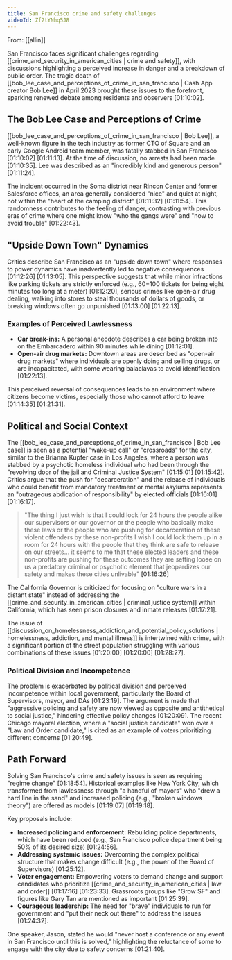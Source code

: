 ```yaml
---
title: San Francisco crime and safety challenges
videoId: Zf2tYNhq5J8
---
```


From: [[allin]] <br/> 

San Francisco faces significant challenges regarding [[crime_and_security_in_american_cities | crime and safety]], with discussions highlighting a perceived increase in danger and a breakdown of public order. The tragic death of [[bob_lee_case_and_perceptions_of_crime_in_san_francisco | Cash App creator Bob Lee]] in April 2023 brought these issues to the forefront, sparking renewed debate among residents and observers <a class="yt-timestamp" data-t="01:10:02">[01:10:02]</a>.

## The Bob Lee Case and Perceptions of Crime

[[bob_lee_case_and_perceptions_of_crime_in_san_francisco | Bob Lee]], a well-known figure in the tech industry as former CTO of Square and an early Google Android team member, was fatally stabbed in San Francisco <a class="yt-timestamp" data-t="01:10:02">[01:10:02]</a> <a class="yt-timestamp" data-t="01:11:13">[01:11:13]</a>. At the time of discussion, no arrests had been made <a class="yt-timestamp" data-t="01:10:35">[01:10:35]</a>. Lee was described as an "incredibly kind and generous person" <a class="yt-timestamp" data-t="01:11:24">[01:11:24]</a>.

The incident occurred in the Soma district near Rincon Center and former Salesforce offices, an area generally considered "nice" and quiet at night, not within the "heart of the camping district" <a class="yt-timestamp" data-t="01:11:32">[01:11:32]</a> <a class="yt-timestamp" data-t="01:11:54">[01:11:54]</a>. This randomness contributes to the feeling of danger, contrasting with previous eras of crime where one might know "who the gangs were" and "how to avoid trouble" <a class="yt-timestamp" data-t="01:22:43">[01:22:43]</a>.

## "Upside Down Town" Dynamics

Critics describe San Francisco as an "upside down town" where responses to power dynamics have inadvertently led to negative consequences <a class="yt-timestamp" data-t="01:12:26">[01:12:26]</a> <a class="yt-timestamp" data-t="01:13:05">[01:13:05]</a>. This perspective suggests that while minor infractions like parking tickets are strictly enforced (e.g., $60-$100 tickets for being eight minutes too long at a meter) <a class="yt-timestamp" data-t="01:12:20">[01:12:20]</a>, serious crimes like open-air drug dealing, walking into stores to steal thousands of dollars of goods, or breaking windows often go unpunished <a class="yt-timestamp" data-t="01:13:00">[01:13:00]</a> <a class="yt-timestamp" data-t="01:22:13">[01:22:13]</a>.

### Examples of Perceived Lawlessness
*   **Car break-ins:** A personal anecdote describes a car being broken into on the Embarcadero within 90 minutes while dining <a class="yt-timestamp" data-t="01:12:01">[01:12:01]</a>.
*   **Open-air drug markets:** Downtown areas are described as "open-air drug markets" where individuals are openly doing and selling drugs, or are incapacitated, with some wearing balaclavas to avoid identification <a class="yt-timestamp" data-t="01:22:13">[01:22:13]</a>.

This perceived reversal of consequences leads to an environment where citizens become victims, especially those who cannot afford to leave <a class="yt-timestamp" data-t="01:14:35">[01:14:35]</a> <a class="yt-timestamp" data-t="01:21:31">[01:21:31]</a>.

## Political and Social Context

The [[bob_lee_case_and_perceptions_of_crime_in_san_francisco | Bob Lee case]] is seen as a potential "wake-up call" or "crossroads" for the city, similar to the Brianna Kupfer case in Los Angeles, where a person was stabbed by a psychotic homeless individual who had been through the "revolving door of the jail and Criminal Justice System" <a class="yt-timestamp" data-t="01:15:01">[01:15:01]</a> <a class="yt-timestamp" data-t="01:15:42">[01:15:42]</a>. Critics argue that the push for "decarceration" and the release of individuals who could benefit from mandatory treatment or mental asylums represents an "outrageous abdication of responsibility" by elected officials <a class="yt-timestamp" data-t="01:16:01">[01:16:01]</a> <a class="yt-timestamp" data-t="01:16:17">[01:16:17]</a>.

> "The thing I just wish is that I could lock for 24 hours the people alike our supervisors or our governor or the people who basically make these laws or the people who are pushing for decarceration of these violent offenders by these non-profits I wish I could lock them up in a room for 24 hours with the people that they think are safe to release on our streets... it seems to me that these elected leaders and these non-profits are pushing for these outcomes they are setting loose on us a predatory criminal or psychotic element that jeopardizes our safety and makes these cities unlivable" <a class="yt-timestamp" data-t="01:16:26">[01:16:26]</a>

The California Governor is criticized for focusing on "culture wars in a distant state" instead of addressing the [[crime_and_security_in_american_cities | criminal justice system]] within California, which has seen prison closures and inmate releases <a class="yt-timestamp" data-t="01:17:21">[01:17:21]</a>.

The issue of [[discussion_on_homelessness_addiction_and_potential_policy_solutions | homelessness, addiction, and mental illness]] is intertwined with crime, with a significant portion of the street population struggling with various combinations of these issues <a class="yt-timestamp" data-t="01:20:00">[01:20:00]</a> <a class="yt-timestamp" data-t="01:20:00">[01:20:00]</a> <a class="yt-timestamp" data-t="01:28:27">[01:28:27]</a>.

### Political Division and Incompetence
The problem is exacerbated by political division and perceived incompetence within local government, particularly the Board of Supervisors, mayor, and DAs <a class="yt-timestamp" data-t="01:23:19">[01:23:19]</a>. The argument is made that "aggressive policing and safety are now viewed as opposite and antithetical to social justice," hindering effective policy changes <a class="yt-timestamp" data-t="01:20:09">[01:20:09]</a>. The recent Chicago mayoral election, where a "social justice candidate" won over a "Law and Order candidate," is cited as an example of voters prioritizing different concerns <a class="yt-timestamp" data-t="01:20:49">[01:20:49]</a>.

## Path Forward

Solving San Francisco's crime and safety issues is seen as requiring "regime change" <a class="yt-timestamp" data-t="01:18:54">[01:18:54]</a>. Historical examples like New York City, which transformed from lawlessness through "a handful of mayors" who "drew a hard line in the sand" and increased policing (e.g., "broken windows theory") are offered as models <a class="yt-timestamp" data-t="01:19:07">[01:19:07]</a> <a class="yt-timestamp" data-t="01:19:18">[01:19:18]</a>.

Key proposals include:
*   **Increased policing and enforcement:** Rebuilding police departments, which have been reduced (e.g., San Francisco police department being 50% of its desired size) <a class="yt-timestamp" data-t="01:24:56">[01:24:56]</a>.
*   **Addressing systemic issues:** Overcoming the complex political structure that makes change difficult (e.g., the power of the Board of Supervisors) <a class="yt-timestamp" data-t="01:25:12">[01:25:12]</a>.
*   **Voter engagement:** Empowering voters to demand change and support candidates who prioritize [[crime_and_security_in_american_cities | law and order]] <a class="yt-timestamp" data-t="01:17:16">[01:17:16]</a> <a class="yt-timestamp" data-t="01:23:33">[01:23:33]</a>. Grassroots groups like "Grow SF" and figures like Gary Tan are mentioned as important <a class="yt-timestamp" data-t="01:25:39">[01:25:39]</a>.
*   **Courageous leadership:** The need for "brave" individuals to run for government and "put their neck out there" to address the issues <a class="yt-timestamp" data-t="01:24:32">[01:24:32]</a>.

One speaker, Jason, stated he would "never host a conference or any event in San Francisco until this is solved," highlighting the reluctance of some to engage with the city due to safety concerns <a class="yt-timestamp" data-t="01:21:40">[01:21:40]</a>.